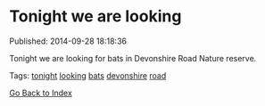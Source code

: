 
# Tonight we are looking

Published: 2014-09-28 18:18:36

<p>Tonight we are looking for bats in Devonshire Road Nature reserve.</p>

Tags: [tonight](tag-tonight.md) [looking](tag-looking.md) [bats](tag-bats.md) [devonshire](tag-devonshire.md) [road](tag-road.md)

[Go Back to Index](index.md)
